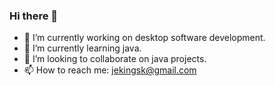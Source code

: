 ### Hi there 👋

- 🔭 I’m currently working on desktop software development.
- 🌱 I’m currently learning java.
- 👯 I’m looking to collaborate on java projects.
- 📫 How to reach me: jekingsk@gmail.com

